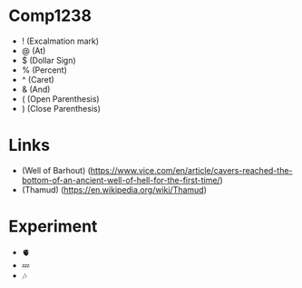 # Comp1238
-   ! (Excalmation mark)
-   @ (At)
-   $ (Dollar Sign)
-   % (Percent)
-   ^ (Caret)
-   & (And)
-   ( (Open Parenthesis)
-   ) (Close Parenthesis)
  # Links 
-  (Well of Barhout)  (https://www.vice.com/en/article/cavers-reached-the-bottom-of-an-ancient-well-of-hell-for-the-first-time/)
-  (Thamud)           (https://en.wikipedia.org/wiki/Thamud)
# Experiment 
-  🫀
-  💤
-  🎶
